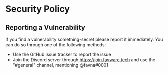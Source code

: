 # Security Policy

## Reporting a Vulnerability

If you find a vulnerability something-secret please report it immediately. You can do so through one of the following
methods:

- Use the GitHub issue tracker to report the issue
- Join the Discord server through https://join.favware.tech and use the "#general" channel, mentioning @favna#0001
